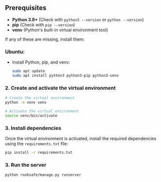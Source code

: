 ## Prerequisites
- **Python 3.8+** (Check with `python3 --version` or `python --version`)
- **pip** (Check with `pip --version`)
- **venv** (Python's built-in virtual environment tool)

If any of these are missing, install them:

### Ubuntu:

- Install Python, pip, and venv:

    ```bash
    sudo apt update
    sudo apt install python3 python3-pip python3-venv
    ```

### 2. Create and activate the virtual environment
```bash
# Create the virtual environment
python -m venv venv

# Activate the virtual environment
source venv/bin/activate
```


### 3. Install dependencies
Once the virtual environment is activated, install the required dependencies using the `requirements.txt` file:
```bash
pip install -r requirements.txt
```
### 3. Run the server
	python rooksafe/manage.py runserver

